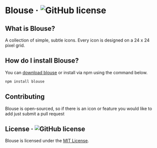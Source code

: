 # Blouse &middot; ![GitHub license](https://img.shields.io/badge/license-MIT-blue.svg)

## What is Blouse?
A collection of simple, subtle icons. Every icon is designed on a 24 x 24 pixel grid.

## How do I install Blouse?
You can [download blouse](http://blouse.garybunofsky.com/public/blouse.zip) or install via npm using the command below.

```sh
npm install blouse
```

## Contributing
Blouse is open-sourced, so if there is an icon or feature you would like to add just submit a pull request

## License &middot; ![GitHub license](https://img.shields.io/badge/license-MIT-blue.svg)
Blouse is licensed under the [MIT License](https://github.com/garybunofsky/blouse/blob/master/LICENSE).


